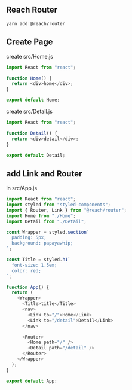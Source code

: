 ## Reach Router

`yarn add @reach/router`

## Create Page

create src/Home.js

```js
import React from "react";

function Home() {
  return <div>home</div>;
}

export default Home;
```

create src/Detail.js

```js
import React from "react";

function Detail() {
  return <div>detail</div>;
}

export default Detail;
```

## add Link and Router

in src/App.js

```js
import React from "react";
import styled from "styled-components";
import { Router, Link } from "@reach/router";
import Home from "./Home";
import Detail from "./Detail";

const Wrapper = styled.section`
  padding: 5px;
  background: papayawhip;
`;

const Title = styled.h1`
  font-size: 1.5em;
  color: red;
`;

function App() {
  return (
    <Wrapper>
      <Title>title</Title>
      <nav>
        <Link to="/">Home</Link>
        <Link to="/detail">Detail</Link>
      </nav>

      <Router>
        <Home path="/" />
        <Detail path="/detail" />
      </Router>
    </Wrapper>
  );
}

export default App;
```
